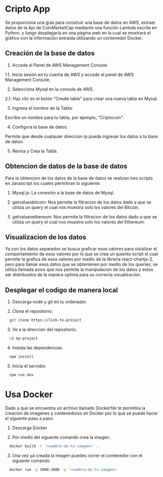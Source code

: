 # Cripto App

Se proporciona una guía para construir una base de datos en AWS, extraer datos de la Api de CoinMarketCap mediante una función Lambda escrita en Python, y luego desplegarla en una página web en la cual se mostrará el gráfico con la información extraída utilizando un contenedor Docker.

## Creación de la base de datos 

1. Accede al Panel de AWS Management Console

1.1. Inicia sesión en tu cuenta de AWS y accede al panel de AWS      Management Console.

2. Selecciona Mysql en la consola de AWS. 

2.1. Haz clic en el botón "Create table" para crear una nueva tabla en Mysql.


3. Ingresa el nombre de la Tabla:

Escribe un nombre para tu tabla, por ejemplo, "Criptocoin".

4. Configura la base de datos:

Permite que desde cualquier direccion ip pueda ingresar los datos a tu base de datos.


5. Revisa y Crea la Tabla.

## Obtencion de datos de la base de datos 

Para la obtencion de los datos de la base de datos se realizan tres scripts en Javascript los cuales permitiran lo siguiente: 

1. Mysql.js: La conexión a la base de datos de Mysql.

2. getvaluesbitcoin: Nos permite la filtracion de los datos dado a que se utiliza un query el cual nos muestra solo los valores del Bitcoin.

3. getvaluesethereum: Nos permite la filtracion de los datos dado a que se utiliza un query el cual nos muestra solo los valores del Ethereum.

## Visualizacion de los datos 

Ya con los datos separados se busca graficar esos valores para visializar el comportamiento de esos valores por lo que se crea un quiento script el cual permite la grafica de esos valores por medio de la libreria react-chartjs-2, pero para llamar esos datos que se obtenienen por medio de los queries, se utiliza llamada axios que nos permite la manipulacion de los datos y estos ser distribuidos de la manera optima para su correcta visualización.
## Desplegar el codigo de manera local

1. Descarga node y git en tu ordenador.

2. Clona el repositorio: 
```bash
  git clone https://link-to-project
```

3. Ve a la direccion del repositorio.

```bash
  cd my-project
```

4. Instala las dependencias.

```bash
  npm install
```
5. Inicia el servidor.

```bash
  npm run dev
```
# Usa Docker 

Dado a que se encuentra un archivo llamado Dockerfile te permitira la creacion de imagenes y contenedores en Docker por lo que se puede hacer el siguente paso a paso.

1. Descarga Docker 

2. Por medio del siguente comando crea la imagen.
```bash
  docker build -t '<nombre-de-tu-imagen>' .
```

3. Una vez ya creada la imagen puedes correr el contenedor con el siguente comando
```bash
  docker run -p 3000:3000 -p '<nombre-de-tu-imagen>' 
```
